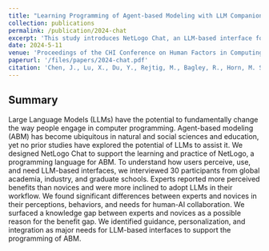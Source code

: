 ```yaml
---
title: "Learning Programming of Agent-based Modeling with LLM Companions: Experiences of Novices and Experts Using ChatGPT & NetLogo Chat."
collection: publications
permalink: /publication/2024-chat
excerpt: 'This study introduces NetLogo Chat, an LLM-based interface for learning and practicing NetLogo for ABM, finding that experts perceive more benefits and are more likely to adopt LLMs than novices, and highlighting the need for guidance, personalization, and integration in LLM-based programming tools.'
date: 2024-5-11
venue: 'Proceedings of the CHI Conference on Human Factors in Computing Systems'
paperurl: '/files/papers/2024-chat.pdf'
citation: 'Chen, J., Lu, X., Du, Y., Rejtig, M., Bagley, R., Horn, M. S., & Wilensky, U. J. (2024). Learning Programming of Agent-based Modeling with LLM Companions: Experiences of Novices and Experts Using ChatGPT & NetLogo Chat. Proceedings of the 2024 CHI Conference on Human Factors in Computing Systems.'
---
```


## Summary
Large Language Models (LLMs) have the potential to fundamentally change the way people engage in computer programming. Agent-based modeling (ABM) has become ubiquitous in natural and social sciences and education, yet no prior studies have explored the potential of LLMs to assist it. We designed NetLogo Chat to support the learning and practice of NetLogo, a programming language for ABM. To understand how users perceive, use, and need LLM-based interfaces, we interviewed 30 participants from global academia, industry, and graduate schools. Experts reported more perceived benefits than novices and were more inclined to adopt LLMs in their workflow. We found significant differences between experts and novices in their perceptions, behaviors, and needs for human-AI collaboration. We surfaced a knowledge gap between experts and novices as a possible reason for the benefit gap. We identified guidance, personalization, and integration as major needs for LLM-based interfaces to support the programming of ABM.
